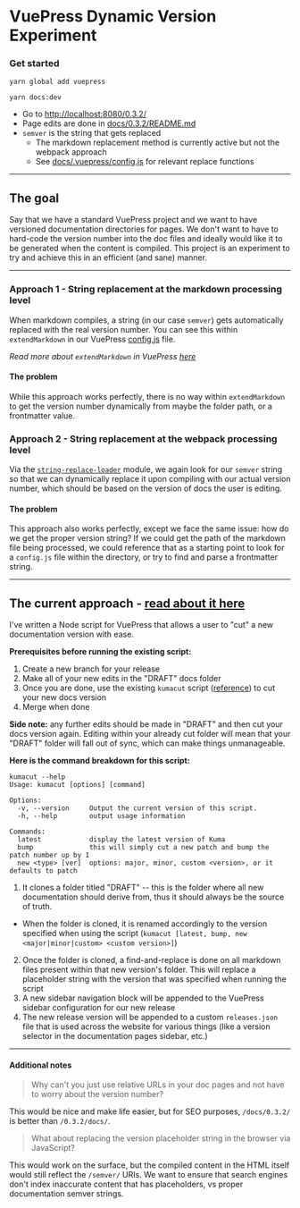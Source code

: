 # VuePress Dynamic Version Experiment

### Get started

```
yarn global add vuepress
```

```
yarn docs:dev
```

- Go to [http://localhost:8080/0.3.2/](http://localhost:8080/0.3.2/)
- Page edits are done in [docs/0.3.2/README.md](docs/0.3.2/README.md)
- `semver` is the string that gets replaced
  - The markdown replacement method is currently active but not the webpack approach
  - See [docs/.vuepress/config.js](docs/.vuepress/config.js) for relevant
    replace functions

---

## The goal
Say that we have a standard VuePress project and we want to have versioned
documentation directories for pages. We don't want to have to hard-code the
version number into the doc files and ideally would like it to be generated
when the content is compiled. This project is an experiment to try and achieve
this in an efficient (and sane) manner.

---

### Approach 1 - String replacement at the markdown processing level
When markdown compiles, a string (in our case `semver`) gets automatically
replaced with the real version number. You can see this within `extendMarkdown`
in our VuePress [config.js](docs/.vuepress/config.js) file.

*Read more about `extendMarkdown` in VuePress [here](https://vuepress.vuejs.org/config/#markdown-extendmarkdown)*

#### The problem
While this approach works perfectly, there is no way within `extendMarkdown` to
get the version number dynamically from maybe the folder path, or a frontmatter
value.

### Approach 2 - String replacement at the webpack processing level
Via the [`string-replace-loader`](https://github.com/Va1/string-replace-loader) 
module, we again look for our `semver` string so that we can dynamically replace
it upon compiling with our actual version number, which should be based on the 
version of docs the user is editing.

#### The problem
This approach also works perfectly, except we face the same issue: how do we get
the proper version string? If we could get the path of the markdown file being
processed, we could reference that as a starting point to look for a `config.js`
file within the directory, or try to find and parse a frontmatter string.

---

## The current approach - [read about it here](https://github.com/kong/kuma-website#cutting-a-new-release)
I've written a Node script for VuePress that allows a user to "cut" a new
documentation version with ease.

**Prerequisites before running the existing script:**

1. Create a new branch for your release
2. Make all of your new edits in the "DRAFT" docs folder
3. Once you are done, use the existing `kumacut` script ([reference](https://github.com/kong/kuma-website#cutting-a-new-release)) to cut your
new docs version
4. Merge when done

**Side note:** any further edits should be made in "DRAFT" and then cut your
docs version again. Editing within your already cut folder will mean that your
"DRAFT" folder will fall out of sync, which can make things unmanageable.

**Here is the command breakdown for this script:**
```
kumacut --help
Usage: kumacut [options] [command]

Options:
  -v, --version     Output the current version of this script.
  -h, --help        output usage information

Commands:
  latest            display the latest version of Kuma
  bump              this will simply cut a new patch and bump the patch number up by 1
  new <type> [ver]  options: major, minor, custom <version>, or it defaults to patch
```

1. It clones a folder titled "DRAFT" -- this is the folder where all new
documentation should derive from, thus it should always be the source of truth.
  - When the folder is cloned, it is renamed accordingly to the version specified
    when using the script (`kumacut [latest, bump, new <major|minor|custom> <custom version>]`)
2. Once the folder is cloned, a find-and-replace is done on all markdown files
present within that new version's folder. This will replace a placeholder string
with the version that was specified when running the script
3. A new sidebar navigation block will be appended to the VuePress sidebar
configuration for our new release
4. The new release version will be appended to a custom `releases.json` file that
is used across the website for various things (like a version selector in the
documentation pages sidebar, etc.)

---

#### Additional notes

> Why can't you just use relative URLs in your doc pages and not have to worry about the version number?

This would be nice and make life easier, but for SEO purposes, `/docs/0.3.2/` is
better than `/0.3.2/docs/`.

> What about replacing the version placeholder string in the browser via JavaScript?

This would work on the surface, but the compiled content in the HTML itself
would still reflect the `/semver/` URIs. We want to ensure that search engines
don't index inaccurate content that has placeholders, vs proper documentation
semver strings.